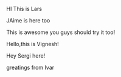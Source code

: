 HI This is Lars

JAime is here too

This is awesome you guys should try it too!

Hello,this is Vignesh!

Hey Sergi here!

greatings from Ivar

